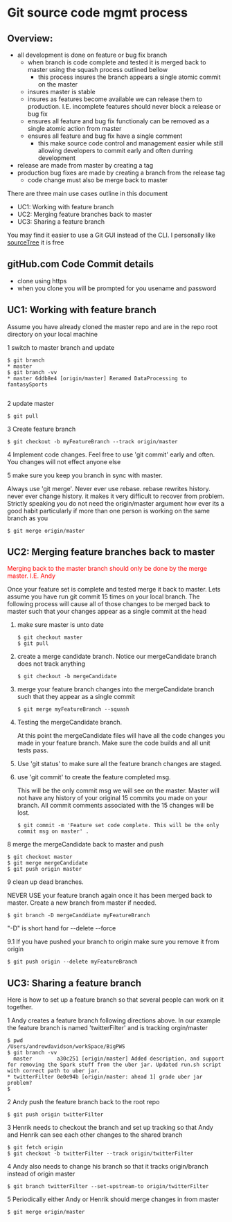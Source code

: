 # Git source code mgmt process

## Overview:

* all development is done on feature or bug fix branch
    * when branch is code complete and tested it is merged back to master using the squash process outlined bellow
      + this process insures the branch appears a single atomic commit on the master
	* insures master is stable
	* insures as features become available we can release them to production. I.E. incomplete features should never block a release or bug fix
    * ensures all feature and bug fix functionaly can be removed as a single atomic action from master
    * ensures all feature and bug fix have a single comment
      + this make source code control and management easier while still allowing developers to commit early and often durring development
* release are made from master by creating a tag
* production bug fixes are made by creating a branch from the release tag
	* code change must also be merge back to master
	
There are three main use cases outline in this document
* UC1: Working with feature branch
* UC2: Merging feature branches back to master
* UC3: Sharing a feature branch

You may find it easier to use a Git GUI instead of the CLI. I personally like [sourceTree](https://www.sourcetreeapp.com/) it is free

## gitHub.com Code Commit details
- clone using https
- when you clone you will be prompted for you usename and password

## UC1: Working with feature branch

Assume you have already cloned the master repo and are in the repo root directory on your local machine


1 switch to master branch and update

```
$ git branch
* master
$ git branch -vv
* master 6ddb8e4 [origin/master] Renamed DataProcessing to fantasySports
 
```

2 update master

```
$ git pull
```

3 Create feature branch

```
$ git checkout -b myFeatureBranch --track origin/master
```

4 Implement code changes. Feel free to use 'git commit' early and often. You changes will not effect anyone else

5 make sure you keep you branch in sync with master. 

Always use 'git merge'. Never ever use rebase. rebase rewrites history. never ever change history. it makes it very difficult to recover from problem. Strictly speaking you do not need the origin/master argument how ever its a good habit particularly if more than one person is working on the same branch as you

```
$ git merge origin/master

```

## UC2: Merging feature branches back to master

<span style="color:red">Merging back to the master branch should only be done by the merge master. I.E. Andy</span>

Once your feature set is complete and tested merge it back to master. Lets assume you have run git commit 15 times on your local branch. The following process will cause all of those changes to be merged back to master such that your changes appear as a single commit at the head

1. make sure master is unto date

   ```
   $ git checkout master
   $ git pull
   ```

2. create a merge candidate branch. Notice our mergeCandidate branch does not track anything

   ```
   $ git checkout -b mergeCandidate
   ```

3. merge your feature branch changes into the mergeCandidate branch such that they appear as a single commit

   ```
   $ git merge myFeatureBranch --squash
   ```

4. Testing the mergeCandidate branch. 

   At this point the mergeCandidate files will have all the code changes you made in your feature branch. Make sure the code builds and all unit tests pass.

5. Use 'git status' to make sure all the feature branch changes are staged.



6. use 'git commit' to create the feature completed msg. 

   This will be the only commit msg we will
see on the master. Master will not have any history of your original 15 commits you made on your branch. All commit comments associated with the 15 changes will be lost.

    ```
    $ git commit -m 'Feature set code complete. This will be the only commit msg on master' .
    ```
 
8 merge the mergeCandidate back to master and push

  ```
  $ git checkout master
  $ git merge mergeCandidate
  $ git push origin master

  ```

9 clean up dead branches. 

  NEVER USE your feature branch again once it has been merged back to master. Create a new branch from master if needed.


```
$ git branch -D mergeCanddiate myFeatureBranch
```

"-D" is short hand for --delete --force

9.1  If you have pushed your branch to origin make sure you remove it from origin

```
$ git push origin --delete myFeatureBranch
```


## UC3: Sharing a feature branch

Here is how to set up a feature branch so that several people can work on it together.

1 Andy creates a feature branch following directions above. In our example the feature branch is named 'twitterFilter' and is tracking orgin/master

```
$ pwd
/Users/andrewdavidson/workSpace/BigPWS
$ git branch -vv
  master        a30c251 [origin/master] Added description, and support for removing the Spark stuff from the uber jar. Updated run.sh script with correct path to uber jar.
* twitterFilter 0e0e94b [origin/master: ahead 1] grade uber jar problem?
$ 
```

2 Andy push the feature branch back to the root repo

```
$ git push origin twitterFilter
```

3 Henrik needs to checkout the branch and set up tracking so that Andy and Henrik can see each other changes to the shared branch

```
$ git fetch origin
$ git checkout -b twitterFilter --track origin/twitterFilter
```

4 Andy also needs to change his branch so that it tracks origin/branch instead of origin master

```
$ git branch twitterFilter --set-upstream-to origin/twitterFilter
```

5 Periodically either Andy or Henrik should merge changes in from master

```
$ git merge origin/master
```

